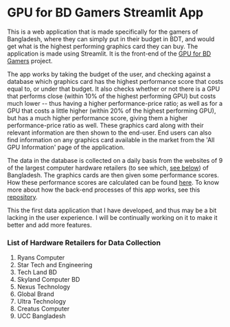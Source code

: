 # GPU for BD Gamers Streamlit App
This is a web application that is made specifically for the gamers of Bangladesh, where they can simply put in their budget in BDT, and would get what is the 
highest performing graphics card they can buy. The application is made using Streamlit. It is the front-end of the [GPU for BD Gamers](https://github.com/Saminyead/gpu_for_bd_gamers)
project.

The app works by taking the budget of the user, and checking against a database which graphics card has the highest performance score that costs equal to, or
under that budget. It also checks whether or not there is a GPU that performs close (within 10% of the highest performing GPU) but costs much lower -- thus having
a higher performance-price ratio; as well as for a GPU that costs a little higher (within 20% of the highest performing GPU), but has a much higher performance score,
giving them a higher performance-price ratio as well. These graphics card along with their relevant information are then shown to the end-user. End users can also find 
information on any graphics card available in the market from the 'All GPU Information' page of the application.

The data in the database is collected on a daily basis from the websites of 9 of the largest computer hardware retailers (to see which, [see below](#list-of-hardware-retailers-for-data-collection)) of Bangladesh.
The graphics cards are then given some performance scores. How these performance scores are calculated can be found [here](https://github.com/Saminyead/gpu_for_bd_gamers/blob/master/docs/tier_score_simplified.md).
To know more about how the back-end processes of this app works, see this [repository](https://github.com/Saminyead/gpu_for_bd_gamers).

This the first data application that I have developed, and thus may be a bit lacking in the user experience. I will be continually working on it to make it better
and add more features.

### List of Hardware Retailers for Data Collection
1. Ryans Computer
2. Star Tech and Engineering
3. Tech Land BD
4. Skyland Computer BD
5. Nexus Technology
6. Global Brand
7. Ultra Technology
8. Creatus Computer
9. UCC Bangladesh
